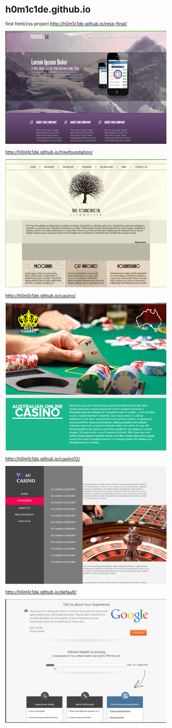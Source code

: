 h0m1c1de.github.io
==================

first html/css project
<a href="http://h0m1c1de.github.io/resp-final/">http://h0m1c1de.github.io/resp-final/</a>

![alt tag](https://raw.githubusercontent.com/h0m1c1de/h0m1c1de.github.io/master/resp-final/project1.png)

<a href="http://h0m1c1de.github.io/treefoundation/">http://h0m1c1de.github.io/treefoundation/</a>

![alt tag](https://raw.githubusercontent.com/h0m1c1de/h0m1c1de.github.io/master/treefoundation/project2.png)

<a href="http://h0m1c1de.github.io/casino/">http://h0m1c1de.github.io/casino/</a>

![alt tag](https://raw.githubusercontent.com/h0m1c1de/h0m1c1de.github.io/master/casino/casino.png)

<a href="http://h0m1c1de.github.io/casino12/">http://h0m1c1de.github.io/casino12/</a>

![alt tag](https://raw.githubusercontent.com/h0m1c1de/h0m1c1de.github.io/master/casino12/screen.png)

<a href="http://h0m1c1de.github.io/default/">http://h0m1c1de.github.io/default/</a>

![alt tag](https://raw.githubusercontent.com/h0m1c1de/h0m1c1de.github.io/master/default/screen.png)


